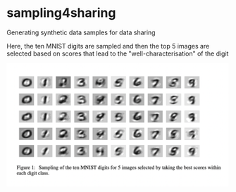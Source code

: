 # sampling4sharing
Generating synthetic data samples for data sharing


Here, the ten MNIST digits are sampled and then the top 5 images are selected based on scores that lead to the "well-characterisation" of the digit


![Results for sample2share](https://raw.githubusercontent.com/AskExplain/sampling4sharing/main/images/mnist_sample2share.png)

